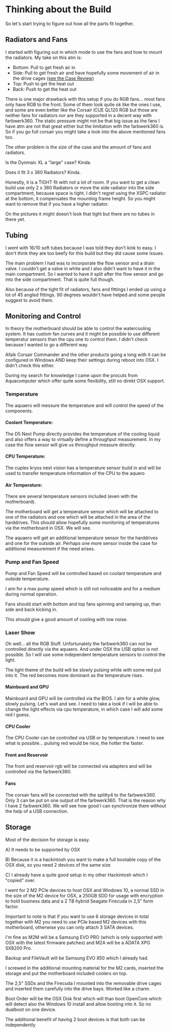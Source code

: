 # Thinking about the Build

So let's start trying to figure out how all the parts fit together.

## Radiators and Fans

I started with figuring out in which mode to use the fans and how to mount the radiators. My take on this atm is:

* Bottom: Pull to get fresh air in
* Side: Pull to get fresh air and have hopefully some movement of air in the drive cages [\(see the Case Review\)](../this-and-that/lianli-o11-dynamics-xl-review/airflow-in-the-lianli-o11-dynamics-xl.md)
* Top: Push to get the heat out
* Back: Push to get the heat out

There is one major drawback with this setup if you do RGB fans... most fans only have RGB to the front. Some of them look quite ok like the ones I use, and some are even better like the Corsair iCUE QL120 RGB but those are neither fans for radiators nor are they supported in a decent way with farbwerk360. The static pressure might not be that big issue as the fans I have atm are not that great either but the limitation with the farbwerk360 is. So if you go full corsair you might take a look into the above mentioned fans too.

The other problem is the size of the case and the amount of fans and radiators. 

Is the Dynmaic XL a "large" case? Kinda.

Does it fit 3 x 360 Radiators? Kinda.

Honestly, it is a TIGHT fit with not a lot of room. If you want to get a clean build use only 2 x 360 Radiators or move the side radiator into the side compartment, because space is tight. I didn't regret using the XSPC radiator at the bottom, it compensates the mounting frame height. So you might want to remove that if you have a higher radiator.

On the pictures it might doesn't look that tight but there are no tubes in there yet.

## Tubing

I went with 16/10 soft tubes because I was told they don't kink to easy. I don't think they are too beefy for this build but they did cause some issues.

The main problem I had was to incorporate the flow sensor and a drain valve.  I couldn't get a valve in white and I also didn't want to have it in the main compartment. So I wanted to have it split after the flow sensor and go into the side compartment. That is quite full though.

Also because of the tight fit of radiators, fans and fittings I ended up using a lot of 45 angled fittings. 90 degrees wouldn't have helped and some people suggest to avoid them.

## Monitoring and Control

In theory the motherboard should be able to control the watercooling system. It has custom fan curves and it might be possible to use different temperatur sensors than the cpu one to control them. I didn't check because I wanted to go a different way.

Afaik Corsair Commander and the other products going a long with it can be configured in Windows AND keep their settings during reboot into OSX. I didn't check this either.

During my search for knowledge I came upon the procuts from Aquacomputer which offer quite some flexibility, still no direkt OSX support. 

### Temperature

The aquaero will messure the temperature and will control the speed of the components. 

#### Coolant Temperature:

The D5 Next Pump directly provides the temperature of the cooling liquid and also offers a way to virtually define a throughput measurement. In my case the flow sensor will give us throughput measure directly. 

#### CPU Temperature:

The cuplex kryos next vision has a temperature sensor build in and will be used to transfer temperature information of the CPU to the aquero

#### Air Temperature:

There are several temperature sensors included \(even with the motherboard\). 

The motherboard will get a temperature sensor which will be attached to one of the radiators and one which will be attached in the area of the harddrives. This should allow hopefully some monitoring of temperatures via the motherboard in OSX. We will see.

The aquaero will get an additional temperature sensor for the harddrives and one for the outside air. Perhaps one more sensor inside the case for additional measurement if the need arises.

### Pump and Fan Speed

Pump and Fan Speed will be controlled based on coolant temperature and outside temperature.

I aim for a max pump speed which is still not noticeable and for a medium during normal operation. 

Fans should start with bottom and top fans spinning and ramping up, than side and back kicking in.

This should give a good amount of cooling with low noise.  

### Laser Show

Oh well... all the RGB Stuff. Unfortunately the farbwerk360 can not be controlled directly via the aquaero. And under OSX the USB option is not possible. So I will use some independent temperature sensors to control the light.

The light theme of the build will be slowly pulsing white with some red put into it. The red becomes more dominant as the temperature rises.

#### Mainboard and GPU

Mainboard and GPU will be controlled via the BIOS. I aim for a white glow, slowly pulsing. Let's wait and see. I need to take a look if I will be able to change the light effects via cpu temperature, in which case I will add some red I guess.

#### CPU Cooler

The CPU Cooler can be controlled via USB or by temperature. I need to see what is possible... pulsing red would be nice, the hotter the faster.

#### Front and Reservoir

The front and reservoir rgb will be connected via adapters and will be controlled via the farbwerk360.

#### Fans

The corsair fans will be connected with the splitty4 to the farbwerk360. Only 3 can be put on one output of the farbwerk360. That is the reason why I have 2 farbwerk360. We will see how good I can synchronize them without the help of a USB connection.

## Storage

Most of the decision for storage is easy.

A\) It needs to be supported by OSX

B\) Because it is a hackintosh you want to make a full bootable copy of the OSX disk, so you need 2 devices of the same size

C\) I already have a quite good setup in my other Hackintosh which I "copied" over.

I went for 2 M2 PCIe devices to host OSX and Windows 10, a normal SSD in the size of the M2 device for OSX, a 250GB SDD for usage with encryption to hold business data and a 2 TB hybrid Seagate Firecuda in 2,5" form factor.

Important to note is that if you want to use 6 storage devices in total together with M2 you need to use PCIe based M2 devices with this motherboard, otherwise you can only attach 3 SATA devices.

I'm fine as M2M will be a  Samsung EVO PRO \(which is only supported with OSX with the latest firmware patches\) and M2A will be a ADATA XPG SX8200 Pro.

Backup and FileVault will be Samsung EVO 850 which I already had.

I screwed in the additional mounting material for the M2 cards, inserted the storage and put the motherboard included coolers on top.

The 2,5" SSDs and the Firecuda I mounted into the removable drive cages and inserted them carefully into the drive bays. Worked like a charm.

Boot Order will be the OSX Disk first which will than boot OpenCore which will detect also the Windows 10 install and allow booting into it. So no dualboot on one device.

The additional benefit of having 2 boot devices is that both can be independently 

